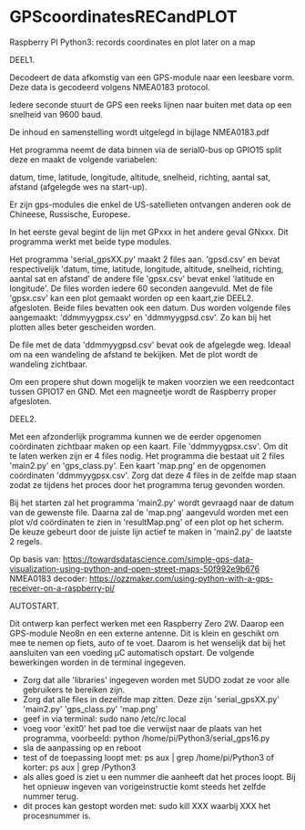 # GPScoordinatesRECandPLOT
Raspberry PI Python3: records coordinates en plot later on a map

DEEL1.

Decodeert de data afkomstig van een GPS-module naar een leesbare vorm. Deze data is gecodeerd volgens NMEA0183 protocol.

Iedere seconde stuurt de GPS een reeks lijnen naar buiten met data op een snelheid van 9600 baud.

De inhoud en samenstelling wordt uitgelegd in bijlage NMEA0183.pdf

Het programma neemt de data binnen via de serial0-bus op GPIO15 split deze en maakt de volgende variabelen:

datum, time, latitude, longitude, altitude, snelheid, richting, aantal sat, afstand (afgelegde wes na start-up).

Er zijn gps-modules die enkel de US-satellieten ontvangen anderen ook de Chineese, Russische, Europese.

In het eerste geval begint de lijn met GPxxx in het andere geval GNxxx. Dit programma werkt met beide type modules.

Het programma 'serial_gpsXX.py' maakt 2 files aan. 'gpsd.csv' en bevat respectivelijk 'datum, time, latitude, longitude, altitude, snelheid, richting, aantal sat en afstand' de andere file 'gpsx.csv' bevat enkel 'latitude en longitude'. De files worden iedere 60 seconden aangevuld. Met de file 'gpsx.csv' kan een plot gemaakt worden op een kaart,zie DEEL2.  afgesloten. 
Beide files bevatten ook een datum. Dus worden volgende files aangemaakt: 'ddmmyygpsx.csv' en 'ddmmyygpsd.csv'. Zo kan bij het plotten alles beter gescheiden worden.

De file met de data 'ddmmyygpsd.csv' bevat ook de afgelegde weg. Ideaal om na een wandeling de afstand te bekijken. Met de plot wordt de wandeling zichtbaar.

Om een propere shut down mogelijk te maken voorzien we een reedcontact tussen GPIO17 en GND. Met een magneetje wordt de Raspberry proper afgesloten.


DEEL2.

Met een afzonderlijk programma kunnen we de eerder opgenomen coördinaten zichtbaar maken op een kaart. File 'ddmmyygpsx.csv'. Om dit te laten werken zijn er 4 files nodig. Het programma die bestaat uit 2 files 'main2.py' en 'gps_class.py'. Een kaart 'map.png' en de opgenomen coördinaten 'ddmmyygpsx.csv'. Zorg dat deze 4 files in de zelfde map staan zodat ze tijdens het proces door het programma terug gevonden worden.

Bij het starten zal het programma 'main2.py' wordt gevraagd naar de datum van de gewenste file. Daarna zal de 'map.png' aangevuld worden met een plot v/d coördinaten te zien in 'resultMap.png' of een plot op het scherm. De keuze gebeurt door de juiste lijn actief te maken in 'main2.py' de laatste 2 regels.

Op basis van: https://towardsdatascience.com/simple-gps-data-visualization-using-python-and-open-street-maps-50f992e9b676
NMEA0183 decoder: https://ozzmaker.com/using-python-with-a-gps-receiver-on-a-raspberry-pi/


AUTOSTART.

Dit ontwerp kan perfect werken met een Raspberry Zero 2W. Daarop een GPS-module Neo8n en een externe antenne. Dit is klein en geschikt om mee te nemen op fiets, auto of te voet. Daarom is het wenselijk dat bij het aansluiten van een voeding µC automatisch opstart.
De volgende bewerkingen worden in de terminal ingegeven.
- Zorg dat alle 'libraries' ingegeven worden met SUDO zodat ze voor alle gebruikers te bereiken zijn.
- Zorg dat alle files in dezelfde map zitten. Deze zijn 'serial_gpsXX.py' 'main2.py' 'gps_class.py' 'map.png' 
- geef in via terminal: sudo nano /etc/rc.local 
- voeg voor 'exit0' het pad toe die verwijst naar de plaats van het programma, voorbeeld: python /home/pi/Python3/serial_gps16.py 
- sla de aanpassing op en reboot
- test of de toepassing loopt met: ps aux | grep /home/pi/Python3 of korter: ps aux | grep /Python3  
- als alles goed is ziet u een nummer die aanheeft dat het proces loopt. Bij het opnieuw ingeven van vorigeinstructie komt steeds het zelfde nummer terug.
- dit proces kan gestopt worden met: sudo kill XXX waarbij XXX het procesnummer is.

